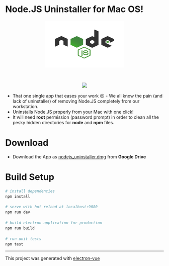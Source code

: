 # Node.JS Uninstaller for Mac OS!

<p align="center"><img src="https://github.com/tutyamxx/nodejs-uninstaller-macos/blob/master/src/renderer/assets/images/nodelogo.png" width="250" height="150"></p><br>
<p align="center"><img src="https://github.com/tutyamxx/nodejs-uninstaller-macos/blob/master/download_files/node_uninstaller.gif"></p>

* That one single app that eases your work 😉 - We all know the pain (and lack of uninstaller) of removing Node.JS completely from our workstation.
* Uninstalls Node.JS properly from your Mac with one click!
* It will need **root** permission (password prompt) in order to clean all the pesky hidden directories for **node** and **npm** files.


# Download

* Download the App as [nodejs_uninstaller.dmg](https://drive.google.com/open?id=1T9NlryKCrGPA6OJKvDAHQrZQ9rjXgIsZ) from **Google Drive**


# Build Setup

``` bash
# install dependencies
npm install

# serve with hot reload at localhost:9080
npm run dev

# build electron application for production
npm run build

# run unit tests
npm test


```

---

This project was generated with [electron-vue](https://github.com/SimulatedGREG/electron-vue)
